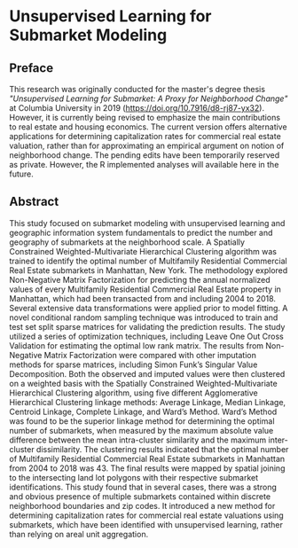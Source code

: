 # Unsupervised Learning for Submarket Modeling

## Preface
This research was originally conducted for the master's degree thesis <i>"Unsupervised Learning for Submarket: A Proxy for Neighborhood Change"</i> at Columbia University in 2019 (https://doi.org/10.7916/d8-rj87-yx32). However, it is currently being revised to emphasize the main contributions to real estate and housing economics. The current version offers alternative applications for determining capitalization rates for commercial real estate valuation, rather than for approximating an empirical argument on notion of neighborhood change. The pending edits have been temporarily reserved as private. However, the R implemented analyses will available here in the future. 

## Abstract
This study focused on submarket modeling with unsupervised learning and geographic information system fundamentals to predict the number and geography of submarkets at the neighborhood scale. A Spatially Constrained Weighted-Multivariate Hierarchical Clustering algorithm was trained to identify the optimal number of Multifamily Residential Commercial Real Estate submarkets in Manhattan, New York. The methodology explored Non-Negative Matrix Factorization for predicting the annual normalized values of every Multifamily Residential Commercial Real Estate property in Manhattan, which had been transacted from and including 2004 to 2018. Several extensive data transformations were applied prior to model fitting. A novel conditional random sampling technique was introduced to train and test set split sparse matrices for validating the prediction results. The study utilized a series of optimization techniques, including Leave One Out Cross Validation for estimating the optimal low rank matrix. The results from Non-Negative Matrix Factorization were compared with other imputation methods for sparse matrices, including Simon Funk’s Singular Value Decomposition. Both the observed and imputed values were then clustered on a weighted basis with the Spatially Constrained Weighted-Multivariate Hierarchical Clustering algorithm, using five different Agglomerative Hierarchical Clustering linkage methods: Average Linkage, Median Linkage, Centroid Linkage, Complete Linkage, and Ward’s Method. Ward’s Method was found to be the superior linkage method for determining the optimal number of submarkets, when measured by the maximum absolute value difference between the mean intra-cluster similarity and the maximum inter-cluster dissimilarity. The clustering results indicated that the optimal number of Multifamily Residential Commercial Real Estate submarkets in Manhattan from 2004 to 2018 was 43. The final results were mapped by spatial joining to the intersecting land lot polygons with their respective submarket identifications. This study found that in several cases, there was a strong and obvious presence of multiple submarkets contained within discrete neighborhood boundaries and zip codes. It introduced a new method for determining capitalization rates for commercial real estate valuations using submarkets, which have been identified with unsupervised learning, rather than relying on areal unit aggregation.
